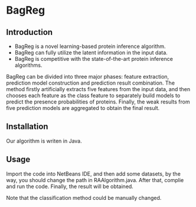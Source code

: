 # BagReg
## Introduction
+ BagReg is a novel learning-based protein inference algorithm.
+ BagReg can fully utilize the latent information in the input data.
+ BagReg is competitive with the state-of-the-art protein inference algorithms.

BagReg can be divided into three major phases: feature extraction, prediction model construction and prediction result combination. The method firstly artificially extracts five features from the input data, and then chooses each feature as the class feature to separately build models to predict the presence probabilities of proteins. Finally, the weak results from five prediction models are aggregated to obtain the final result.
## Installation
Our algorithm is writen in Java.
## Usage
Import the code into NetBeans IDE, and then add some datasets, by the way, you should change the path in RAAlgorithm.java. After that, complie and run the code. Finally, the result will be obtained.

Note that the classification method could be manually changed.
